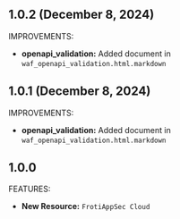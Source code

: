 ## 1.0.2 (December 8, 2024)

IMPROVEMENTS:

* **openapi_validation:** Added document in `waf_openapi_validation.html.markdown`


## 1.0.1 (December 8, 2024)

IMPROVEMENTS:

* **openapi_validation:** Added document in `waf_openapi_validation.html.markdown`


## 1.0.0

FEATURES:

* **New Resource:** `FrotiAppSec Cloud`